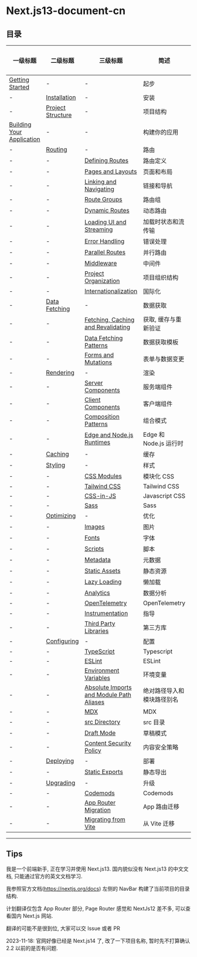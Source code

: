 # Next.js13-document-cn

## 目录

| 一级标题                                                                                                                                                    | 二级标题                                                                                                                                               | 三级标题                                                                                                                                                                                                  | 简述                       | 已完成 |
| ----------------------------------------------------------------------------------------------------------------------------------------------------------- | ------------------------------------------------------------------------------------------------------------------------------------------------------ | --------------------------------------------------------------------------------------------------------------------------------------------------------------------------------------------------------- | -------------------------- | ------ |
| [Getting Started](https://github.com/Wwwmmxxx/nextjs-doc-cn/blob/master/1.%20Getting%20Started/0.%20Getting%20Started.md)                                   | -                                                                                                                                                      | -                                                                                                                                                                                                         | 起步                       | \[√\]  |
| -                                                                                                                                                           | [Installation](https://github.com/Wwwmmxxx/nextjs-doc-cn/blob/master/1.%20Getting%20Started/1.%20Installation.md)                                      | -                                                                                                                                                                                                         | 安装                       | \[√\]  |
| -                                                                                                                                                           | [Project Structure](https://github.com/Wwwmmxxx/nextjs-doc-cn/blob/master/1.%20Getting%20Started/2.%20Project%20Structure.md)                          | -                                                                                                                                                                                                         | 项目结构                   | \[√\]  |
| [Building Your Application](https://github.com/Wwwmmxxx/nextjs-doc-cn/blob/master/2.%20Building%20Your%20Application/0.%20Building%20Your%20Application.md) | -                                                                                                                                                      | -                                                                                                                                                                                                         | 构建你的应用               | \[√\]  |
| -                                                                                                                                                           | [Routing](https://github.com/Wwwmmxxx/nextjs-doc-cn/blob/master/2.%20Building%20Your%20Application/1.%20Routing/0.%20Routing.md)                       | -                                                                                                                                                                                                         | 路由                       | \[√\]  |
| -                                                                                                                                                           | -                                                                                                                                                      | [Defining Routes](https://github.com/Wwwmmxxx/nextjs-doc-cn/blob/master/2.%20Building%20Your%20Application/1.%20Routing/1.%20Defining%20Routes.md)                                                        | 路由定义                   | \[√\]  |
| -                                                                                                                                                           | -                                                                                                                                                      | [Pages and Layouts](https://github.com/Wwwmmxxx/nextjs-doc-cn/blob/master/2.%20Building%20Your%20Application/1.%20Routing/2.%20Pages%20and%20Layouts.md)                                                  | 页面和布局                 | \[√\]  |
| -                                                                                                                                                           | -                                                                                                                                                      | [Linking and Navigating](https://github.com/Wwwmmxxx/nextjs-doc-cn/blob/master/2.%20Building%20Your%20Application/1.%20Routing/3.%20Linking%20and%20Navigating.md)                                        | 链接和导航                 | \[√\]  |
| -                                                                                                                                                           | -                                                                                                                                                      | [Route Groups](https://github.com/Wwwmmxxx/nextjs-doc-cn/blob/master/2.%20Building%20Your%20Application/1.%20Routing/4.%20Route%20Groups.md)                                                              | 路由组                     | \[√\]  |
| -                                                                                                                                                           | -                                                                                                                                                      | [Dynamic Routes](https://github.com/Wwwmmxxx/nextjs-doc-cn/blob/master/2.%20Building%20Your%20Application/1.%20Routing/5.%20Dynamic%20Routes.md)                                                          | 动态路由                   | \[√\]  |
| -                                                                                                                                                           | -                                                                                                                                                      | [Loading UI and Streaming](https://github.com/Wwwmmxxx/nextjs-doc-cn/blob/master/2.%20Building%20Your%20Application/1.%20Routing/6.%20Loading%20UI%20and%20Streaming.md)                                  | 加载时状态和流传输         | \[√\]  |
| -                                                                                                                                                           | -                                                                                                                                                      | [Error Handling](https://github.com/Wwwmmxxx/nextjs-doc-cn/blob/master/2.%20Building%20Your%20Application/1.%20Routing/7.%20Error%20Handling.md)                                                          | 错误处理                   | \[√\]  |
| -                                                                                                                                                           | -                                                                                                                                                      | [Parallel Routes](https://github.com/Wwwmmxxx/nextjs-doc-cn/blob/master/2.%20Building%20Your%20Application/1.%20Routing/8.%20Parallel%20Routes.md)                                                        | 并行路由                   | \[√\]  |
| -                                                                                                                                                           | -                                                                                                                                                      | [Middleware](https://github.com/Wwwmmxxx/nextjs-doc-cn/blob/master/2.%20Building%20Your%20Application/1.%20Routing/11.%20Middleware.md)                                                                   | 中间件                     | \[√\]  |
| -                                                                                                                                                           | -                                                                                                                                                      | [Project Organization](https://github.com/Wwwmmxxx/nextjs-doc-cn/blob/master/2.%20Building%20Your%20Application/1.%20Routing/12.%20Project%20Organization.md)                                             | 项目组织结构               | \[√\]  |
| -                                                                                                                                                           | -                                                                                                                                                      | [Internationalization](https://github.com/Wwwmmxxx/nextjs-doc-cn/blob/master/2.%20Building%20Your%20Application/1.%20Routing/13.%20Internationalization.md)                                               | 国际化                     | \[√\]  |
| -                                                                                                                                                           | [Data Fetching](https://github.com/Wwwmmxxx/nextjs-doc-cn/blob/master/2.%20Building%20Your%20Application/2.%20Data%20Fetching/0.%20Data%20Fetching.md) | -                                                                                                                                                                                                         | 数据获取                   | \[√\]  |
| -                                                                                                                                                           | -                                                                                                                                                      | [Fetching, Caching and Revalidating](https://github.com/Wwwmmxxx/nextjs-doc-cn/blob/master/2.%20Building%20Your%20Application/2.%20Data%20Fetching/1.%20Fetching%2C%20Caching%2C%20and%20Revalidating.md) | 获取, 缓存与重新验证       | \[√\]  |
| -                                                                                                                                                           | -                                                                                                                                                      | [Data Fetching Patterns](https://github.com/Wwwmmxxx/nextjs-doc-cn/blob/master/2.%20Building%20Your%20Application/2.%20Data%20Fetching/2.%20Data%20Fetching%20Patterns.md)                                | 数据获取模板               | \[√\]  |
| -                                                                                                                                                           | -                                                                                                                                                      | [Forms and Mutations](https://github.com/Wwwmmxxx/nextjs-doc-cn/blob/master/2.%20Building%20Your%20Application/2.%20Data%20Fetching/3.%20Forms%20and%20Mutations.md)                                      | 表单与数据变更             | \[√\]  |
| -                                                                                                                                                           | [Rendering](https://github.com/Wwwmmxxx/nextjs-doc-cn/blob/master/2.%20Building%20Your%20Application/3.%20Rendering/0.%20Rendering.md)                 | -                                                                                                                                                                                                         | 渲染                       | \[√\]  |
| -                                                                                                                                                           | -                                                                                                                                                      | [Server Components](https://github.com/Wwwmmxxx/nextjs-doc-cn/blob/master/2.%20Building%20Your%20Application/3.%20Rendering/1.%20Server%20Components.md)                                                  | 服务端组件                 | \[√\]  |
| -                                                                                                                                                           | -                                                                                                                                                      | [Client Components](https://github.com/Wwwmmxxx/nextjs-doc-cn/blob/master/2.%20Building%20Your%20Application/3.%20Rendering/2.%20Client%20Components.md)                                                  | 客户端组件                 | \[√\]  |
| -                                                                                                                                                           | -                                                                                                                                                      | [Composition Patterns](https://github.com/Wwwmmxxx/nextjs-doc-cn/blob/master/2.%20Building%20Your%20Application/3.%20Rendering/3.%20Composition%20Patterns.md)                                            | 组合模式                   | []     |
| -                                                                                                                                                           | -                                                                                                                                                      | [Edge and Node.js Runtimes](https://github.com/Wwwmmxxx/nextjs-doc-cn/blob/master/2.%20Building%20Your%20Application/3.%20Rendering/4.%20Edge%20and%20Node.js%20Runtimes.md)                              | Edge 和 Node.js 运行时     | []     |
| -                                                                                                                                                           | [Caching]()                                                                                                                                            | -                                                                                                                                                                                                         | 缓存                       | []     |
| -                                                                                                                                                           | [Styling]()                                                                                                                                            | -                                                                                                                                                                                                         | 样式                       | []     |
| -                                                                                                                                                           | -                                                                                                                                                      | [CSS Modules]()                                                                                                                                                                                           | 模块化 CSS                 | []     |
| -                                                                                                                                                           | -                                                                                                                                                      | [Tailwind CSS]()                                                                                                                                                                                          | Tailwind CSS               | []     |
| -                                                                                                                                                           | -                                                                                                                                                      | [CSS-in-JS]()                                                                                                                                                                                             | Javascript CSS             | []     |
| -                                                                                                                                                           | -                                                                                                                                                      | [Sass]()                                                                                                                                                                                                  | Sass                       | []     |
| -                                                                                                                                                           | [Optimizing]()                                                                                                                                         | -                                                                                                                                                                                                         | 优化                       | []     |
| -                                                                                                                                                           | -                                                                                                                                                      | [Images]()                                                                                                                                                                                                | 图片                       | []     |
| -                                                                                                                                                           | -                                                                                                                                                      | [Fonts]()                                                                                                                                                                                                 | 字体                       | []     |
| -                                                                                                                                                           | -                                                                                                                                                      | [Scripts]()                                                                                                                                                                                               | 脚本                       | []     |
| -                                                                                                                                                           | -                                                                                                                                                      | [Metadata]()                                                                                                                                                                                              | 元数据                     | []     |
| -                                                                                                                                                           | -                                                                                                                                                      | [Static Assets]()                                                                                                                                                                                         | 静态资源                   | []     |
| -                                                                                                                                                           | -                                                                                                                                                      | [Lazy Loading]()                                                                                                                                                                                          | 懒加载                     | []     |
| -                                                                                                                                                           | -                                                                                                                                                      | [Analytics]()                                                                                                                                                                                             | 数据分析                   | []     |
| -                                                                                                                                                           | -                                                                                                                                                      | [OpenTelemetry]()                                                                                                                                                                                         | OpenTelemetry              | []     |
| -                                                                                                                                                           | -                                                                                                                                                      | [Instrumentation]()                                                                                                                                                                                       | 指导                       | []     |
| -                                                                                                                                                           | -                                                                                                                                                      | [Third Party Libraries]()                                                                                                                                                                                 | 第三方库                   | []     |
| -                                                                                                                                                           | [Configuring]()                                                                                                                                        | -                                                                                                                                                                                                         | 配置                       | []     |
| -                                                                                                                                                           | -                                                                                                                                                      | [TypeScript]()                                                                                                                                                                                            | Typescript                 | []     |
| -                                                                                                                                                           | -                                                                                                                                                      | [ESLint]()                                                                                                                                                                                                | ESLint                     | []     |
| -                                                                                                                                                           | -                                                                                                                                                      | [Environment Variables]()                                                                                                                                                                                 | 环境变量                   | []     |
| -                                                                                                                                                           | -                                                                                                                                                      | [Absolute Imports and Module Path Aliases]()                                                                                                                                                              | 绝对路径导入和模块路径别名 | []     |
| -                                                                                                                                                           | -                                                                                                                                                      | [MDX]()                                                                                                                                                                                                   | MDX                        | []     |
| -                                                                                                                                                           | -                                                                                                                                                      | [src Directory]()                                                                                                                                                                                         | src 目录                   | []     |
| -                                                                                                                                                           | -                                                                                                                                                      | [Draft Mode]()                                                                                                                                                                                            | 草稿模式                   | []     |
| -                                                                                                                                                           | -                                                                                                                                                      | [Content Security Policy]()                                                                                                                                                                               | 内容安全策略               | []     |
| -                                                                                                                                                           | [Deploying](https://github.com/Wwwmmxxx/nextjs-doc-cn/blob/master/2.%20Building%20Your%20Application/8.%20Deploying/0.%20Deploying.md)                 | -                                                                                                                                                                                                         | 部署                       | \[√\]  |
| -                                                                                                                                                           | -                                                                                                                                                      | [Static Exports]()                                                                                                                                                                                        | 静态导出                   | []     |
| -                                                                                                                                                           | [Upgrading]()                                                                                                                                          | -                                                                                                                                                                                                         | 升级                       | []     |
| -                                                                                                                                                           | -                                                                                                                                                      | [Codemods]()                                                                                                                                                                                              | Codemods                   | []     |
| -                                                                                                                                                           | -                                                                                                                                                      | [App Router Migration]()                                                                                                                                                                                  | App 路由迁移               | []     |
| -                                                                                                                                                           | -                                                                                                                                                      | [Migrating from Vite]()                                                                                                                                                                                   | 从 Vite 迁移               | []     |

---

## Tips

我是一个前端新手, 正在学习并使用 Next.js13. 国内貌似没有 Next.js13 的中文文档, 只能通过官方的英文文档学习.

我参照官方文档(https://nextjs.org/docs) 左侧的 NavBar 构建了当前项目的目录结构.

计划翻译仅包含 App Router 部分, Page Router 感觉和 NextJs12 差不多, 可以查看国内 Next.js 网站.

翻译的可能不是很到位, 大家可以交 Issue 或者 PR

2023-11-18: 官网好像已经是 Next.js14 了, 改了一下项目名称, 暂时先不打算确认 2.2 以前的是否有问题.
